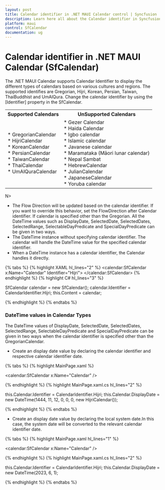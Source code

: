 ```yaml
---
layout: post
title: Calendar identifier in .NET MAUI Calendar control | Syncfusion
description: Learn here all about the Calendar identifier in Syncfusion .NET MAUI Calendar (SfCalendar) control and more details.
platform: maui
control: SfCalendar
documentation: ug
---
```


# Calendar identifier in .NET MAUI Calendar (SfCalendar)
The .NET MAUI Calendar supports Calendar Identifier to display the different types of calendars based on various cultures and regions. The supported identifies are Gregorian, Hijri, Korean, Persian, Taiwan, ThaiBuddhist and UmAlQura. Change the calendar identifier by using the [Identifier] property in the SfCalendar.

<table>
<tr>
<th>Supported Calendars</th>
<th>UnSupported Calendars</th>
</tr>
<tr>

<td>
* GregorianCalendar<br>
* HijriCalendar<br>
* KoreanCalendar<br>
* PersianCalendar<br>
* TaiwanCalendar<br>
* ThaiCalendar<br>
* UmAlQuraCalendar<br>
</td>

<td>
* Gezer Calendar<br>
* Haida Calendar<br>
* Igbo calendar<br>
* Islamic calendar<br>
* Javanese calendar<br>
* Maramataka (Māori lunar calendar)<br>
* Nepal Sambat<br>
* HebrewCalendar<br>
* JulianCalendar<br>
* JapaneseCalendar<br>
* Yoruba calendar<br>
</td>
</tr>
</table>

N>
* The Flow Direction will be updated based on the calendar identifier. If you want to override this behavior, set the FlowDirection after Calendar identifier. If calendar is specified other than the Gregorian. All the DateTime values such as DisplayDate, SelectedDate, SelectedDates, SelectedRange, SelectableDayPredicate and SpecialDayPredicate can be given in two ways.
* The DateTime instance without specifying calendar identifier. The calendar will handle the DateTime value for the specified calendar identifier.
* When a DateTime instance has a calendar identifier, the Calendar handles it directly.

{% tabs %}
{% highlight XAML hl_lines="2" %}
<calendar:SfCalendar x:Name="Calendar"
					 Identifier="Hijri">
</calendar:SfCalendar>
{% endhighlight %}
{% highlight C# hl_lines="3" %}

SfCalendar calendar = new SfCalendar();
calendar.Identifier = CalendarIdentifier.Hijri;
this.Content = calendar;

{% endhighlight %}
{% endtabs %}

### DateTime values in Calendar Types
The DateTime values of DisplayDate, SelectedDate, SelectedDates, SelectedRange, SelectableDayPredicate and SpecialDayPredicate can be given in two ways when the calendar identifier is specified other than the GregorianCalendar.

* Create an display date value by declaring the calendar identifier and respective calendar identifier date.

{% tabs %}
{% highlight MainPage.xaml %}

<calendar:SfCalendar x:Name="Calendar" />

{% endhighlight %}
{% highlight MainPage.xaml.cs hl_lines="2" %}

this.Calendar.Identifier = CalendarIdentifier.Hijri;
this.Calendar.DisplayDate = new DateTime(1444, 11, 12, 0, 0, 0, new HijriCalendar());

{% endhighlight %}
{% endtabs %}

* Create an display date value by declaring the local system date.In this case, the system date will be converted to the relevant calendar identifier date.

{% tabs %}
{% highlight MainPage.xaml hl_lines="1" %}

<calendar:SfCalendar x:Name="Calendar" />

{% endhighlight %}
{% highlight MainPage.xaml.cs hl_lines="2" %}

this.Calendar.Identifier = CalendarIdentifier.Hijri;
this.Calendar.DisplayDate = new DateTime(2023, 6, 1);

{% endhighlight %}
{% endtabs %}